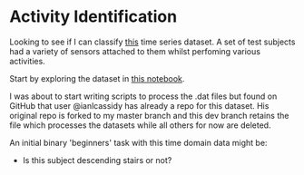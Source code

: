 # Activity Identification

Looking to see if I can classify [this](http://archive.ics.uci.edu/ml/datasets/PAMAP2+Physical+Activity+Monitoring) time series dataset. A set of test subjects had a variety of sensors attached to them whilst perfoming various activities. 

Start by exploring the dataset in [this notebook](descending_stairs_plot.ipynb).

I was about to start writing scripts to process the .dat files but found on GitHub that user @ianlcassidy has already a repo for this dataset. His original repo is forked to my master branch and this dev branch retains the file which processes the datasets while all others for now are deleted. 

An initial binary 'beginners' task with this time domain data might be:

* Is this subject descending stairs or not?
